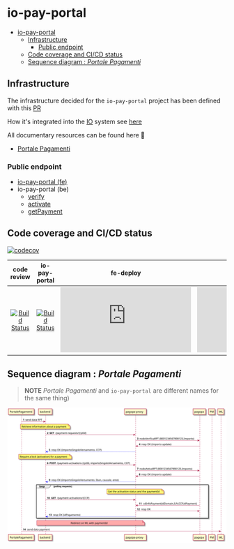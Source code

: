 # io-pay-portal

- [io-pay-portal](#io-pay-portal)
  - [Infrastructure](#infrastructure)
    - [Public endpoint](#public-endpoint)
  - [Code coverage and CI/CD status](#code-coverage-and-cicd-status)
  - [Sequence diagram : _Portale Pagamenti_](#sequence-diagram--portale-pagamenti)

## Infrastructure
The infrastructure decided for the `io-pay-portal` project has been defined with this [PR](https://github.com/pagopa/io-infrastructure-live-new/pull/363)

How it's integrated into the [IO](https://io.italia.it/) system see [here](https://excalidraw.com/#room=82cbf71c24b07f891902,Dl6JQ8FcjKLoDzOZ5Iz8Ew)

All documentary resources can be found here 🚀
- [Portale Pagamenti](https://drive.google.com/drive/u/0/folders/1ZFWGxbC1mAXzbPCT0y6wjv-YFKsNzALO)
### Public endpoint

- [io-pay-portal (fe)](https://io-p-cdnendpoint-iopayportal.azureedge.net/)
- io-pay-portal (be)
  - [verify](https://api.io.italia.it/api/payportal/v1/payment-requests/{rptID})
  - [activate](https://api.io.italia.it/api/payportal/v1/payment-activations)
  - [getPayment](https://api.io.italia.it/api/payportal/v1/{codiceContestoPagamento})


## Code coverage and CI/CD status
[![codecov](https://codecov.io/gh/pagopa/io-pay-portal/branch/main/graph/badge.svg)](https://codecov.io/gh/pagopa/io-pay-portal)

| code review | io-pay-portal | fe-deploy | be-deploy |
| :-------------: |:-------------:|:-------------:|:-------------:|
[![Build Status](https://dev.azure.com/pagopa-io/io-pay-portal/_apis/build/status/pagopa.io-pay-portal.fe.code-review?branchName=refs%2Fpull%2F5%2Fmerge)](https://dev.azure.com/pagopa-io/io-pay-portal/_build/latest?definitionId=69&branchName=refs%2Fpull%2F5%2Fmerge)|[![Build Status](https://dev.azure.com/pagopa-io/io-pay-portal/_apis/build/status/pagopa.io-pay-portal?branchName=refs%2Fpull%2F5%2Fmerge)](https://dev.azure.com/pagopa-io/io-pay-portal/_build/latest?definitionId=65&branchName=refs%2Fpull%2F5%2Fmerge)|[![Build Status](https://dev.azure.com/pagopa-io/io-pay-portal/_apis/build/status/pagopa.io-pay-portal.fe.deploy?repoName=pagopa%2Fio-pay-portal&branchName=175844896-ui-pay-validation)](https://dev.azure.com/pagopa-io/io-pay-portal/_build/latest?definitionId=72&repoName=pagopa%2Fio-pay-portal&branchName=175844896-ui-pay-validation) | [![Build Status](https://dev.azure.com/pagopa-io/io-pay-portal/_apis/build/status/pagopa.io-pay-portal.be.deploy?repoName=pagopa%2Fio-pay-portal&branchName=175844896-be-fn-verify)](https://dev.azure.com/pagopa-io/io-pay-portal/_build/latest?definitionId=67&repoName=pagopa%2Fio-pay-portal&branchName=175844896-be-fn-verify) |

<!-- 

plantuml -tsvg README.md 

-->

## Sequence diagram : _Portale Pagamenti_
> **NOTE** _Portale Pagamenti_ and `io-pay-portal` are different names for the same thing) 
<!-- 
@startuml docs/media/seqdiag-portalepagamenti

autonumber 
participant portale  as "PortalePagamenti"
participant be as "backend"
participant proxy as "pagopa-proxy"
participant pagopa
participant pm as "PM"
participant wl as "WL"

portale -> be : send data RPT

note over be:  Retrieve information about a payment

be -> proxy : **GET** /payment-requests/{rptId}

proxy -> pagopa : nodoVerificaRPT (8001234567890123,Importo)
pagopa -> proxy : resp OK (importo update)

proxy -[#blue]-> be : resp OK {importoSingoloVersamento, CCP}

note over be:  Require a lock (activation) for a payment

be -> proxy : **POST** /payment-activations {rptId, importoSingoloVersamento, CCP}

proxy -> pagopa : nodoAttivaRPT (8001234567890123,Importo)
pagopa -> proxy : resp OK (importo update)


proxy -[#blue]-> be : resp OK (importoSingoloVersamento, Iban, causale, ente)

loop polling requests
note over proxy:  Get the activation status and the paymentId

be -> proxy : **GET** /payment-activations/{CCP}

pagopa -> proxy : cdInfoPayment(idDomain,IUV,CCP,idPayment)

proxy -> pagopa : resp OK

proxy -[#blue]-> be : resp OK (idPagamento)
end

note over be, proxy #FFAAAA: Redirect on WL with paymentId

portale -> wl : send data payment

@enduml 
-->
![](docs/media/seqdiag-portalepagamenti.svg)
